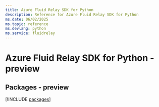 ```yaml
---
title: Azure Fluid Relay SDK for Python
description: Reference for Azure Fluid Relay SDK for Python
ms.date: 06/02/2025
ms.topic: reference
ms.devlang: python
ms.service: fluidrelay
---
```

# Azure Fluid Relay SDK for Python - preview
## Packages - preview
[!INCLUDE [packages](fluid-relay-index.md)]